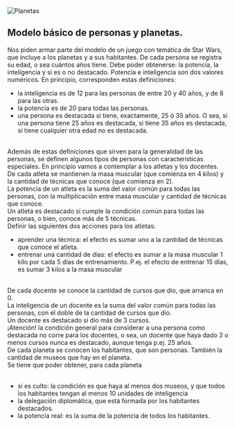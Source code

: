 ![Planetas](https://images.pexels.com/photos/17505896/pexels-photo-17505896/free-photo-of-hombre-corriendo-nebulosa.jpeg?auto=compress&cs=tinysrgb&w=1260&h=750&dpr=1)<br>

## Modelo básico de personas y planetas.

Nos piden armar parte del modelo de un juego con temática de Star Wars, que incluye a los planetas y a sus habitantes.
De cada persona se registra su edad, o sea cuántos años tiene. Debe poder obtenerse: la potencia, la inteligencia y si es o no destacado. Potencia e inteligencia son dos valores numéricos. En principio, corresponden estas definiciones:
<br><ul>
  <li>la inteligencia es de 12 para las personas de entre 20 y 40 años, y de 8 para las otras.</li>
  <li>la potencia es de 20 para todas las personas.</li>
  <li>una persona es destacada si tiene, exactamente, 25 ó 35 años. O sea, si una persona tiene 25 años es destacada, si tiene 35 años es destacada, si tiene cualquier otra edad no es destacada.</li>
</ul><br>
Además de estas definiciones que sirven para la generalidad de las personas, se definen algunos tipos de personas con características especiales. En principio vamos a contemplar a los atletas y los docentes.<br>
De cada atleta se mantienen la masa muscular (que comienza en 4 kilos) y la cantidad de técnicas que conoce (que comienza en 2).<br>
La potencia de un atleta es la suma del valor común para todas las personas, con la multiplicación entre masa muscular y cantidad de técnicas que conoce.<br>
Un atleta es destacado si cumple la condición común para todas las personas, o bien, conoce más de 5 técnicas.<br>
Definir las siguientes dos acciones para los atletas:
<br>
<ul>
  <li>aprender una técnica: el efecto es sumar uno a la cantidad de técnicas que conoce el atleta.</li>
  <li>entrenar una cantidad de días: el efecto es sumar a la masa muscular 1 kilo por cada 5 días de entrenamiento. P.ej. el efecto de entrenar 15 días, es sumar 3 kilos a la masa muscular</li>
</ul>
<br>De cada docente se conoce la cantidad de cursos que dio, que arranca en 0.<br>
La inteligencia de un docente es la suma del valor común para todas las personas, con el doble de la cantidad de cursos que dio.<br>
Un docente es destacado si dio más de 3 cursos.<br>
¡Atención! la condición general para considerar a una persona como destacada no corre para los docentes, o sea, un docente que haya dado 3 o menos cursos nunca es destacado, aunque tenga p.ej. 25 años.<br>
De cada planeta se conocen los habitantes, que son personas. También la cantidad de museos que hay en el planeta.<br>
Se tiene que poder obtener, para cada planeta<br>
<br>
<ul>
  <li>si es culto: la condición es que haya al menos dos museos, y que todos los habitantes tengan al menos 10 unidades de inteligencia</li>
  <li>la delegación diplomática, que está formada por los habitantes destacados.</li>
  <li>la potencia real: es la suma de la potencia de todos los habitantes.</li>
</ul>



